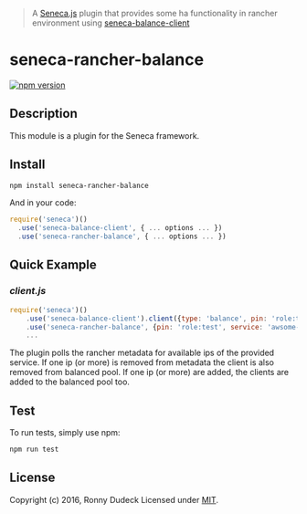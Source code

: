 > A [Seneca.js][] plugin that provides some ha functionality in rancher environment using [seneca-balance-client][seneca-balance-client]

# seneca-rancher-balance
[![npm version][npm-badge]][npm-url]

## Description

This module is a plugin for the Seneca framework.

## Install

```sh
npm install seneca-rancher-balance
```

And in your code:

```js
require('seneca')()
  .use('seneca-balance-client', { ... options ... })
  .use('seneca-rancher-balance', { ... options ... })
```

## Quick Example

### _client.js_

```js
require('seneca')()
    .use('seneca-balance-client').client({type: 'balance', pin: 'role:test'})
    .use('seneca-rancher-balance', {pin: 'role:test', service: 'awsome-rancher-service', port: 47111});
    ...
```

The plugin polls the rancher metadata for available ips of the provided service.
If one ip (or more) is removed from metadata the client is also removed from balanced pool.
If one ip (or more) are added, the clients are added to the balanced pool too.

## Test
To run tests, simply use npm:

```sh
npm run test
```

## License
Copyright (c) 2016, Ronny Dudeck
Licensed under [MIT][].

[MIT]: ./LICENSE
[npm-badge]: https://img.shields.io/npm/v/seneca-rancher-balance.svg
[npm-url]: https://npmjs.com/package/seneca-rancher-balance
[Senecajs org]: https://github.com/senecajs/
[Seneca.js]: https://www.npmjs.com/package/seneca
[seneca-balance-client]: https://github.com/rjrodger/seneca-balance-client